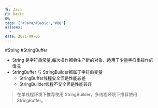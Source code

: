 ```yaml
---
界: Java
门: Basic
纲: 
tags: ["#Java/#Basic","#BQ"]
aliases:
  - 
date: 2021-09-06
---
```

#String
#StringBuffer
- String 是字符串常量,每次操作都会生产新的对象，适用于少量字符串操作的情况
- StringBuffer 与 StringBuilder都属于字符串变量
	- StringBuffer线程安全但是性能较差
	- StringBuilder线程不安全但是性能较好


> 在单线程环境下推荐使用 StringBuilder，多线程环境下推荐使用 StringBuffer。
